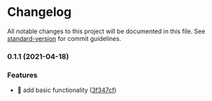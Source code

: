 # Changelog

All notable changes to this project will be documented in this file. See [standard-version](https://github.com/conventional-changelog/standard-version) for commit guidelines.

### 0.1.1 (2021-04-18)


### Features

* :star2: add basic functionality ([3f347cf](https://github.com/vanntile/create-edo-app/commit/3f347cf4e93052ea224d17587d25ed21b5f0bb62))
